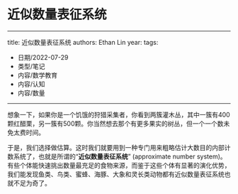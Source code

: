 # 近似数量表征系统


---
title: 近似数量表征系统
authors: Ethan Lin
year:
tags:
  - 日期/2022-07-29 
  - 类型/笔记 
  - 内容/数学教育 
  - 内容/认知 
  - 内容/数量 
---




想象一下，如果你是一个饥饿的狩猎采集者，你看到两簇灌木丛，其中一簇有400颗红醋栗，另一簇有500颗。你当然想去那个有更多果实的树丛，但一个一个数未免太费时间。

于是，我们选择做估算。这时我们就要用到一种专门用来粗略估计大数目的内部计数系统了，也就是所谓的“**近似数量表征系统**” (approximate number system)。有些个体能快速挑出数量最充足的食物来源，而鉴于这些个体有显著的演化优势，我们能发现鱼类、鸟类、蜜蜂、海豚、大象和灵长类动物都有近似数量表征系统也就不足为奇了。